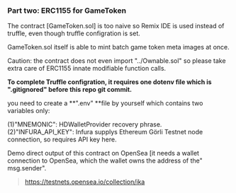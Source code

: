 ###  Part two: ERC1155 for GameToken 

The contract [GameToken.sol] is too naive so Remix IDE is used instead of truffle, even though truffle configration is set. <br />

GameToken.sol itself is able to mint batch game token meta images at once.<br />

Caution: the contract does not even import "../Ownable.sol" so please take extra care of ERC1155 innate modifiable function calls. <br />

**To complete Truffle configration, it requires one dotenv file which is ".gitignored" before this repo git commit.** <br />

you need to create a **".env" **file by yourself which contains two variables only:<br />

(1)"MNEMONIC":   HDWalletProvider recovery phrase. <br />
(2)"INFURA_API_KEY":   Infura supplys Ethereum Görli Testnet node connection, so requires API key here.<br />

Demo direct output of this contract on OpenSea [it needs a wallet connection to OpenSea, which the wallet owns the address of the" msg.sender".<br />

>  https://testnets.opensea.io/collection/ika
